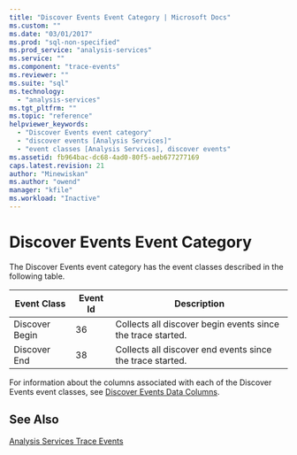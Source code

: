 ```yaml
---
title: "Discover Events Event Category | Microsoft Docs"
ms.custom: ""
ms.date: "03/01/2017"
ms.prod: "sql-non-specified"
ms.prod_service: "analysis-services"
ms.service: ""
ms.component: "trace-events"
ms.reviewer: ""
ms.suite: "sql"
ms.technology: 
  - "analysis-services"
ms.tgt_pltfrm: ""
ms.topic: "reference"
helpviewer_keywords: 
  - "Discover Events event category"
  - "discover events [Analysis Services]"
  - "event classes [Analysis Services], discover events"
ms.assetid: fb964bac-dc68-4ad0-80f5-aeb677277169
caps.latest.revision: 21
author: "Minewiskan"
ms.author: "owend"
manager: "kfile"
ms.workload: "Inactive"
---
```

# Discover Events Event Category
  The Discover Events event category has the event classes described in the following table.  
  
|Event Class|Event Id|Description|  
|-----------------|--------------|-----------------|  
|Discover Begin|36|Collects all discover begin events since the trace started.|  
|Discover End|38|Collects all discover end events since the trace started.|  
  
 For information about the columns associated with each of the Discover Events event classes, see [Discover Events Data Columns](../../analysis-services/trace-events/discover-events-data-columns.md).  
  
## See Also  
 [Analysis Services Trace Events](../../analysis-services/trace-events/analysis-services-trace-events.md)  
  
  
